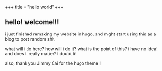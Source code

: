 +++
title = "hello world"
+++

## hello! welcome!!!
i just finished remaking my website in hugo, and might start using this as a blog to post random shit.

what will i do here? how will i do it? what is the point of this? i have no idea! and does it really matter? i doubt it!


also, thank you Jimmy Cai for the hugo theme !